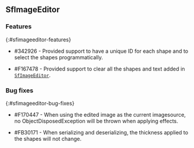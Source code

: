 ## SfImageEditor

### Features
{:#sfimageeditor-features}

* \#342926 -  Provided support to have a unique ID for each shape and to select the shapes programmatically. 

* \#F167478 -  Provided support to clear all the shapes and text added in [`SfImageEditor`](https://help.syncfusion.com/cr/xamarin/Syncfusion.SfImageEditor.XForms.SfImageEditor.html).


### Bug fixes
{:#sfimageeditor-bug-fixes}

* \#F170447 - When using the edited image as the current imagesource, no ObjectDisposedException will be thrown when applying effects. 

* \#FB30171 - When serializing and deserializing, the thickness applied to the shapes will not change.